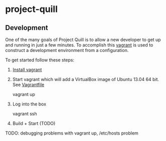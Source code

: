 project-quill
=============


## Development

One of the many goals of Project Quill is to allow a new developer to get up
and running in just a few minutes. To accomplish this
[vagrant](http://www.vagrantup.com/) is used to construct a development
environment from a configuration.

To get started follow these steps:

1. [Install vagrant](http://docs.vagrantup.com/v2/installation/index.html)

2. Start vagrant which will add a VirtualBox image of Ubuntu 13.04 64 bit.
   See [Vagrantfile](./Vagrantfile)

    vagrant up

3. Log into the box

    vagrant ssh


4. Build + Start (TODO)


TODO: debugging problems with vagrant up, /etc/hosts problem
